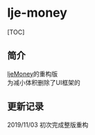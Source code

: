 # lje-money
[TOC]

## 简介
[ljeMoney](https://github.com/appletails/ljeMoney)的重构版<br>为减小体积删除了UI框架的

## 更新记录
2019/11/03 初次完成整版重构
